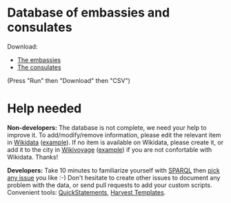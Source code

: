 # Database of embassies and consulates

Download:
- [The embassies](https://query.wikidata.org/#%23Embassies%0ASELECT%20DISTINCT%0A%09%28SAMPLE%28%3Fcountry_label%29%20as%20%3Fcountry%29%20%20%20%28SAMPLE%28%3Fcity_label%29%20as%20%3Fcity%29%20%28SAMPLE%28%3Faddress%29%20as%20%3Faddress%29%20%28SAMPLE%28%3Fcoordinates%29%20as%20%3Fcoordinates%29%0A%09%28SAMPLE%28%3Foperator_label%29%20as%20%3Foperator%29%20%28SAMPLE%28%3Fphone%29%20as%20%3Fphone%29%20%20%20%20%20%28SAMPLE%28%3Femail%29%20as%20%3Femail%29%20%20%20%20%20%28SAMPLE%28%3Fwebsite%29%20as%20%3Fwebsite%29%0A%09%28SAMPLE%28%3Ffacebook%29%20as%20%3Ffacebook%29%20%20%20%20%20%20%20%28SAMPLE%28%3Ftwitter%29%20as%20%3Ftwitter%29%20%28SAMPLE%28%3Fimage%29%20as%20%3Fimage%29%20%20%20%20%20%3Fwikidata%0AWHERE%20%7B%0A%09%3Fwikidata%20wdt%3AP31%20wd%3AQ3917681.%0A%20%20%20%20OPTIONAL%20%7B%3Fwikidata%20wdt%3AP131%2a%2Fwdt%3AP17%20%3FcountryId.%20%3FcountryId%20rdfs%3Alabel%20%3Fcountry_label.%20filter%20%28lang%28%3Fcountry_label%29%20%3D%20%22en%22%29.%7D%0A%20%20%20%20OPTIONAL%20%7B%3Fwikidata%20wdt%3AP131%20%3FcityId.%20%3FcityId%20rdfs%3Alabel%20%3Fcity_label.%20filter%20%28lang%28%3Fcity_label%29%20%3D%20%22en%22%29.%7D%0A%20%20%20%20OPTIONAL%20%7B%3Fwikidata%20wdt%3AP969%20%3Faddress.%7D%0A%20%20%20%20OPTIONAL%20%7B%3Fwikidata%20wdt%3AP625%20%3Fcoordinates.%7D%0A%20%20%09OPTIONAL%20%7B%3Fwikidata%20wdt%3AP137%20%3FoperatorId.%20%3FoperatorId%20rdfs%3Alabel%20%3Foperator_label.%20filter%20%28lang%28%3Foperator_label%29%20%3D%20%22en%22%29.%7D%0A%20%20%20%20OPTIONAL%20%7B%3Fwikidata%20wdt%3AP1329%20%3Fphone.%7D%0A%20%20%20%20OPTIONAL%20%7B%3Fwikidata%20wdt%3AP968%20%3Femail.%7D%0A%20%20%20%20OPTIONAL%20%7B%3Fwikidata%20wdt%3AP856%20%3Fwebsite.%7D%0A%20%20%20%20OPTIONAL%20%7B%3Fwikidata%20wdt%3AP2013%20%3Ffacebook.%7D%0A%20%20%20%20OPTIONAL%20%7B%3Fwikidata%20wdt%3AP2002%20%3Ftwitter.%7D%0A%20%20%20%20OPTIONAL%20%7B%3Fwikidata%20wdt%3AP18%20%3Fimage.%7D%0A%09SERVICE%20wikibase%3Alabel%20%7Bbd%3AserviceParam%20wikibase%3Alanguage%20%22en%2Cru%2Cde%2Cfr%2Ces%22%7D%0A%7D%20GROUP%20BY%20%3Fwikidata%20%3FwikidataLabel%20ORDER%20BY%20ASC%28%3Fcountry%29%20ASC%28%3Fcity%29%20ASC%28%3Foperator%29)
- [The consulates](https://query.wikidata.org/#%23Consulates%0ASELECT%20DISTINCT%0A%09%28SAMPLE%28%3Fcountry_label%29%20as%20%3Fcountry%29%0A%09%28SAMPLE%28%3Fcity_label%29%20as%20%3Fcity%29%0A%09%28SAMPLE%28%3Faddress%29%20as%20%3Faddress%29%0A%09%28SAMPLE%28%3Fcoordinates%29%20as%20%3Fcoordinates%29%0A%09%28SAMPLE%28%3Foperator_label%29%20as%20%3Foperator%29%0A%09%28SAMPLE%28%3Fphone%29%20as%20%3Fphone%29%0A%09%28SAMPLE%28%3Femail%29%20as%20%3Femail%29%0A%09%28SAMPLE%28%3Fwebsite%29%20as%20%3Fwebsite%29%0A%09%28SAMPLE%28%3Ffacebook%29%20as%20%3Ffacebook%29%0A%09%28SAMPLE%28%3Fimage%29%20as%20%3Fimage%29%0A%09%3Fwikidata%0AWHERE%20%7B%0A%09%3Fwikidata%20wdt%3AP31%20wd%3AQ7843791.%0A%20%20%20%20OPTIONAL%20%7B%3Fwikidata%20wdt%3AP131%2a%2Fwdt%3AP17%20%3FcountryId.%20%3FcountryId%20rdfs%3Alabel%20%3Fcountry_label.%20filter%20%28lang%28%3Fcountry_label%29%20%3D%20%22en%22%29.%7D%0A%20%20%20%20OPTIONAL%20%7B%3Fwikidata%20wdt%3AP131%20%3FcityId.%20%3FcityId%20rdfs%3Alabel%20%3Fcity_label.%20filter%20%28lang%28%3Fcity_label%29%20%3D%20%22en%22%29.%7D%0A%20%20%20%20OPTIONAL%20%7B%3Fwikidata%20wdt%3AP969%20%3Faddress%20.%7D%0A%20%20%20%20OPTIONAL%20%7B%3Fwikidata%20wdt%3AP625%20%3Fcoordinates.%7D%0A%20%20%09OPTIONAL%20%7B%3Fwikidata%20wdt%3AP137%20%3FoperatorId.%20%3FoperatorId%20rdfs%3Alabel%20%3Foperator_label.%20filter%20%28lang%28%3Foperator_label%29%20%3D%20%22en%22%29.%7D%0A%20%20%20%20OPTIONAL%20%7B%3Fwikidata%20wdt%3AP1329%20%3Fphone%20.%7D%0A%20%20%20%20OPTIONAL%20%7B%3Fwikidata%20wdt%3AP968%20%3Femail%20.%7D%0A%20%20%20%20OPTIONAL%20%7B%3Fwikidata%20wdt%3AP856%20%3Fwebsite%20.%7D%0A%20%20%20%20OPTIONAL%20%7B%3Fwikidata%20wdt%3AP2013%20%3Ffacebook%20.%7D%0A%20%20%20%20OPTIONAL%20%7B%3Fwikidata%20wdt%3AP18%20%3Fimage%20.%7D%0A%09SERVICE%20wikibase%3Alabel%20%7B%20bd%3AserviceParam%20wikibase%3Alanguage%20%22en%2Cru%2Cde%2Cfr%2Ces%22%20%7D%0A%7D%20GROUP%20BY%20%3Fwikidata%20%3FwikidataLabel%20ORDER%20BY%20ASC%28%3Fcountry%29%20ASC%28%3Fcity%29%20ASC%28%3Foperator%29)

(Press "Run" then "Download" then "CSV")

# Help needed

**Non-developers:** The database is not complete, we need your help to improve it. To add/modify/remove information, please edit the relevant item in [Wikidata](http://wikidata.org) ([example](https://www.wikidata.org/wiki/Q2841718)). If no item is available on Wikidata, please create it, or add it to the city in [Wikivoyage](http://wikivoyage.org) ([example](https://en.wikivoyage.org/wiki/Karachi#Consulates)) if you are not confortable with Wikidata. Thanks!

**Developers:** Take 10 minutes to familiarize yourself with [SPARQL](https://www.wikidata.org/wiki/Wikidata:SPARQL_query_service/queries) then [pick any issue](https://github.com/nicolas-raoul/database-of-embassies/issues) you like :-) Don't hesitate to create other issues to document any problem with the data, or send pull requests to add your custom scripts. Convenient tools: [QuickStatements](https://tools.wmflabs.org/wikidata-todo/quick_statements.php), [Harvest Templates](https://tools.wmflabs.org/pltools/harvesttemplates/).
